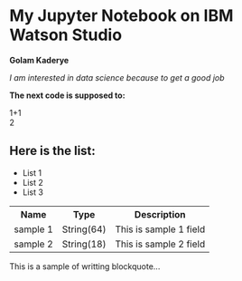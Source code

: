 




<!DOCTYPE html>
<html>

<body>
<p><h1>My Jupyter Notebook on IBM Watson Studio</h1></p>
<p><b>Golam Kaderye</b></p>
<p><i>I am interested in data science because to get a good job</i></p>
  
   <p><b>The next code is supposed to: </b></p>
   
1+1
 <br>2
   
  <h2>Here is the list: </h2>
<ul>
  <li>List 1</li>
  <li>List 2</li>
  <li>List 3</li>
</ul> 
   
  
  
<table>
   <tr>
      <th>Name</th>
      <th>Type</th>
      <th>Description</th>
   </tr>
   <tr>
      <td>sample 1</td>
      <td>String(64)</td>
      <td>This is sample 1 field</td>
   </tr>
   <tr>
      <td>sample 2</td>
      <td>String(18)</td>
      <td>This is sample 2 field</td>
   </tr>
</table>
<p>This is a sample of writting blockquote...</p>

</body>
</html>
